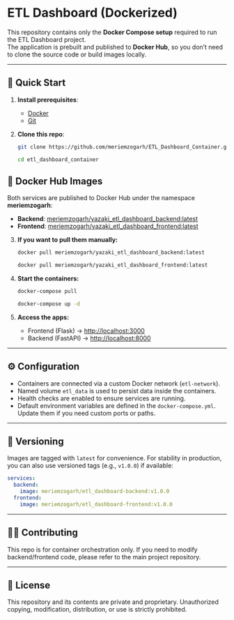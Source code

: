 # ETL Dashboard (Dockerized)

This repository contains only the **Docker Compose setup** required to run the ETL Dashboard project.  
The application is prebuilt and published to **Docker Hub**, so you don’t need to clone the source code or build images locally.

---

## 🚀 Quick Start

1. **Install prerequisites**:
   - [Docker](https://docs.docker.com/get-docker/)
    - [Git](https://git-scm.com/downloads)

2. **Clone this repo**:

   ```bash
   git clone https://github.com/meriemzogarh/ETL_Dashboard_Container.git
   ````
   ```bash
   cd etl_dashboard_container
   ````

## 🐳 Docker Hub Images

Both services are published to Docker Hub under the namespace **meriemzogarh**:

* **Backend**: [meriemzogarh/yazaki_etl_dashboard_backend:latest](https://hub.docker.com/r/meriemzogarh/yazaki_etl_dashboard_backend)
* **Frontend**: [meriemzogarh/yazaki_etl_dashboard_frontend:latest](https://hub.docker.com/r/meriemzogarh/yazaki_etl_dashboard_frontend)

3. **If you want to pull them manually:**

   ```bash
   docker pull meriemzogarh/yazaki_etl_dashboard_backend:latest
   ```
   ```bash
   docker pull meriemzogarh/yazaki_etl_dashboard_frontend:latest
   ```

4. **Start the containers:**

   ```bash
   docker-compose pull
   ```
   ```bash
   docker-compose up -d
   ```

5. **Access the apps:**

   * Frontend (Flask) → [http://localhost:3000](http://localhost:3000)
   * Backend (FastAPI) → [http://localhost:8000](http://localhost:8000)

---

## ⚙️ Configuration

* Containers are connected via a custom Docker network (`etl-network`).
* Named volume `etl_data` is used to persist data inside the containers.
* Health checks are enabled to ensure services are running.
* Default environment variables are defined in the `docker-compose.yml`.
  Update them if you need custom ports or paths.

---

## 🔖 Versioning

Images are tagged with `latest` for convenience.
For stability in production, you can also use versioned tags (e.g., `v1.0.0`) if available:

```yaml
services:
  backend:
    image: meriemzogarh/etl_dashboard-backend:v1.0.0
  frontend:
    image: meriemzogarh/etl_dashboard-frontend:v1.0.0
```

---

## 👩‍💻 Contributing

This repo is for container orchestration only.
If you need to modify backend/frontend code, please refer to the main project repository.

---

## 📜 License
This repository and its contents are private and proprietary.
Unauthorized copying, modification, distribution, or use is strictly prohibited.
